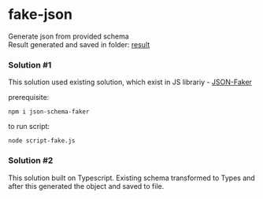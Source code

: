 # fake-json
Generate json from provided schema   
Result generated and saved in folder: [result](/result)

### Solution #1
This solution used existing solution, which exist in JS librariy - [JSON-Faker](https://json-schema-faker.js.org/)

prerequisite:
```
npm i json-schema-faker
```

to run script:
```
node script-fake.js
```

### Solution #2
This solution built on Typescript. Existing schema transformed to Types and after this generated the object and saved to file.

